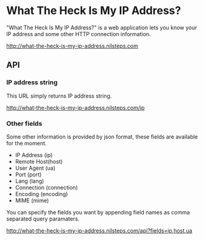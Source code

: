 # What The Heck Is My IP Address?

"What The Heck Is My IP Address?" is a web application lets you know your IP address and some other HTTP connection information.

http://what-the-heck-is-my-ip-address.nilsteps.com

## API

### IP address string

This URL simply returns IP address string.

http://what-the-heck-is-my-ip-address.nilsteps.com/ip

### Other fields

Some other information is provided by json format, these fields are available for the moment.

- IP Address (ip)
- Remote Host(host)
- User Agent (ua)
- Port (port)
- Lang (lang)
- Connection (connection)
- Encoding (encoding)
- MIME (mime)

You can specify the fields you want by appending field names as comma separated query paramaters. 

http://what-the-heck-is-my-ip-address.nilsteps.com/api?fields=ip,host,ua

